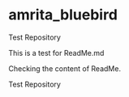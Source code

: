 # amrita_bluebird
Test Repository


This is a test for ReadMe.md


Checking the content of ReadMe.


Test Repository


